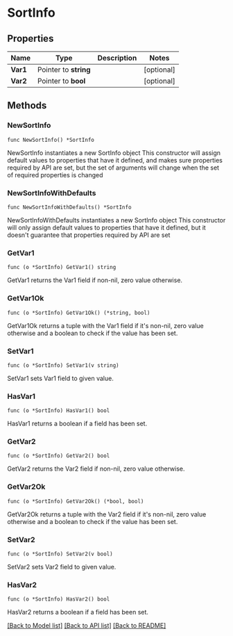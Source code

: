 # SortInfo

## Properties

Name | Type | Description | Notes
------------ | ------------- | ------------- | -------------
**Var1** | Pointer to **string** |  | [optional] 
**Var2** | Pointer to **bool** |  | [optional] 

## Methods

### NewSortInfo

`func NewSortInfo() *SortInfo`

NewSortInfo instantiates a new SortInfo object
This constructor will assign default values to properties that have it defined,
and makes sure properties required by API are set, but the set of arguments
will change when the set of required properties is changed

### NewSortInfoWithDefaults

`func NewSortInfoWithDefaults() *SortInfo`

NewSortInfoWithDefaults instantiates a new SortInfo object
This constructor will only assign default values to properties that have it defined,
but it doesn't guarantee that properties required by API are set

### GetVar1

`func (o *SortInfo) GetVar1() string`

GetVar1 returns the Var1 field if non-nil, zero value otherwise.

### GetVar1Ok

`func (o *SortInfo) GetVar1Ok() (*string, bool)`

GetVar1Ok returns a tuple with the Var1 field if it's non-nil, zero value otherwise
and a boolean to check if the value has been set.

### SetVar1

`func (o *SortInfo) SetVar1(v string)`

SetVar1 sets Var1 field to given value.

### HasVar1

`func (o *SortInfo) HasVar1() bool`

HasVar1 returns a boolean if a field has been set.

### GetVar2

`func (o *SortInfo) GetVar2() bool`

GetVar2 returns the Var2 field if non-nil, zero value otherwise.

### GetVar2Ok

`func (o *SortInfo) GetVar2Ok() (*bool, bool)`

GetVar2Ok returns a tuple with the Var2 field if it's non-nil, zero value otherwise
and a boolean to check if the value has been set.

### SetVar2

`func (o *SortInfo) SetVar2(v bool)`

SetVar2 sets Var2 field to given value.

### HasVar2

`func (o *SortInfo) HasVar2() bool`

HasVar2 returns a boolean if a field has been set.


[[Back to Model list]](../README.md#documentation-for-models) [[Back to API list]](../README.md#documentation-for-api-endpoints) [[Back to README]](../README.md)


